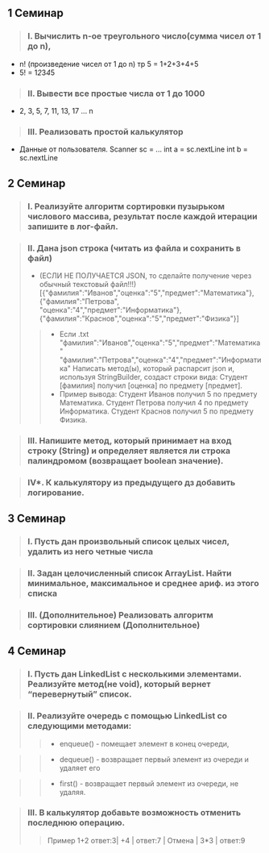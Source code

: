 ## 1 Семинар
> ### I. Вычислить n-ое треугольного число(сумма чисел от 1 до n),

- n! (произведение чисел от 1 до n) тр 5 = 1+2+3+4+5 
- 5! = 1*2*3*4*5
> ### II. Вывести все простые числа от 1 до 1000
- 2, 3, 5, 7, 11, 13, 17 ... n
> ### III. Реализовать простой калькулятор 
- Данные от пользователя. Scanner sc = ... int a = sc.nextLine int b = sc.nextLine
## 2 Семинар 

> ###   I. Реализуйте алгоритм сортировки пузырьком числового массива, результат после каждой итерации запишите в лог-файл.

> ### II. Дана json строка (читать из файла и сохранить в файл) 
> - (ЕСЛИ НЕ ПОЛУЧАЕТСЯ JSON, то сделайте получение через обычный текстовый файл!!!)
[{"фамилия":"Иванов","оценка":"5","предмет":"Математика"},{"фамилия":"Петрова",
"оценка":"4","предмет":"Информатика"},{"фамилия":"Краснов","оценка":"5","предмет":"Физика"}]
>> - Если .txt
"фамилия":"Иванов","оценка":"5","предмет":"Математика"
"фамилия":"Петрова","оценка":"4","предмет":"Информатика"
Написать метод(ы), который распарсит json и, используя StringBuilder, создаст строки вида: Студент [фамилия] получил [оценка] по предмету [предмет].
>> - Пример вывода:
Студент Иванов получил 5 по предмету Математика.
Студент Петрова получил 4 по предмету Информатика.
Студент Краснов получил 5 по предмету Физика.

> ### III. Напишите метод, который принимает на вход строку (String) и определяет является ли строка палиндромом (возвращает boolean значение).

> ### IV*. К калькулятору из предыдущего дз добавить логирование.
## 3 Семинар 
> ###   I. Пусть дан произвольный список целых чисел, удалить из него четные числа

> ### II.  Задан целочисленный список ArrayList. Найти минимальное, максимальное и среднее ариф. из этого списка

> ### III. (Дополнительное) Реализовать алгоритм сортировки слиянием (Дополнительное)
## 4 Семинар 
> ###   I. Пусть дан LinkedList с несколькими элементами. Реализуйте метод(не void), который вернет “перевернутый” список.

> ### II.  Реализуйте очередь с помощью LinkedList со следующими методами:
>> - enqueue() - помещает элемент в конец очереди,

>> - dequeue() - возвращает первый элемент из очереди и удаляет его

>>  - first() - возвращает первый элемент из очереди, не удаляя.

> ### III. В калькулятор добавьте возможность отменить последнюю операцию.
>> Пример 1+2 ответ:3| +4 | ответ:7 | Отмена | 3*3 | ответ:9